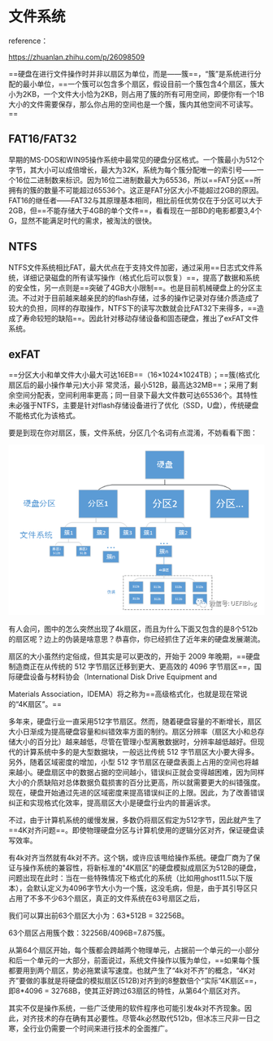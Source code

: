 # 文件系统

reference：

https://zhuanlan.zhihu.com/p/26098509

==硬盘在进行文件操作时并非以扇区为单位，而是——簇==，“簇”是系统进行分配的最小单位，==一个簇可以包含多个扇区，假设目前一个簇包含4个扇区，簇大小为2KB，一个文件大小恰为2KB，则占用了簇的所有可用空间，即便你有一个1B大小的文件需要保存，那么你占用的空间也是一个簇，簇内其他空间不可读写。==

## FAT16/FAT32

早期的MS-DOS和WIN95操作系统中最常见的硬盘分区格式。一个簇最小为512个字节，其大小可以成倍增长，最大为32K，系统为每个簇分配唯一的索引号——一个16位二进制数来标识。因为16位二进制数最大为65536，所以==FAT分区==所拥有的簇的数量不可能超过65536个。这正是FAT分区大小不能超过2GB的原因。FAT16的继任者——FAT32与其原理基本相同，相比前任优势仅在于分区可以大于2GB，但==不能存储大于4GB的单个文件==，看看现在一部BD的电影都要3,4个G，显然不能满足时代的需求，被淘汰的很快。

## NTFS

NTFS文件系统相比FAT，最大优点在于支持文件加密，通过采用==日志式文件系统，详细记录磁盘的所有读写操作（格式化后可以恢复）==，提高了数据和系统的安全性，另一点则是==突破了4GB大小限制==。也是目前机械硬盘上的分区主流。不过对于目前越来越亲民的的flash存储，过多的操作记录对存储介质造成了较大的负担，同样的存取操作，NTFS下的读写次数就会比FAT32下来得多，==造成了寿命较短的缺陷==。因此针对移动存储设备和固态硬盘，推出了exFAT文件系统。

## exFAT

==分区大小和单文件大小最大可达16EB==（16×1024×1024TB）；==簇(格式化扇区后的最小操作单元)大小非 常灵活，最小512B，最高达32MB==；采用了剩余空间分配表，空间利用率更高；同一目录下最大文件数可达65536个。其特性未必强于NTFS，主要是针对flash存储设备进行了优化（SSD，U盘），传统硬盘不能格式化为该格式。

要是到现在你对扇区，簇，文件系统，分区几个名词有点混淆，不妨看看下图：

<img src="..\..\imgs\_Hardware\v2-328652ba4b107448ba4703066fa10255_720w.png"/>

有人会问，图中的怎么突然出现了4k扇区，而且为什么下面又包含的是8个512b的扇区呢？边上的伪装是啥意思？恭喜你，你已经抓住了近年来的硬盘发展潮流。

扇区的大小虽然约定俗成，但其实是可以更改的，开始于 2009 年晚期，==硬盘制造商正在从传统的 512 字节扇区迁移到更大、更高效的 4096 字节扇区==，国际硬盘设备与材料协会（International Disk Drive Equipment and

Materials Association，IDEMA）将之称为==高级格式化，也就是现在常说的“4K扇区”。==

多年来，硬盘行业一直采用512字节扇区。然而，随着硬盘容量的不断增长，扇区大小日渐成为提高硬盘容量和纠错效率方面的制约。扇区分辨率（扇区大小和总存储大小的百分比）越来越低，尽管在管理小型离散数据时，分辨率越低越好。但现代的计算系统中多的是大型数据块，一般远比传统 512 字节扇区大小要大得多。另外，随着区域密度的增加，小型 512 字节扇区在硬盘表面上占用的空间也将越来越小。硬盘扇区中的数据占据的空间越小，错误纠正就会变得越困难，因为同样大小的介质缺陷对总体数据负载损害的百分比更高，所以就需要更大的纠错强度。现在，硬盘开始通过先进的区域密度来提高错误纠正的上限。因此，为了改善错误纠正和实现格式化效率，提高扇区大小是硬盘行业内的普遍诉求。

不过，由于计算机系统的缓慢发展，多数仍将扇区假定为512字节，因此就产生了==4K对齐问题==。即使物理硬盘分区与计算机使用的逻辑分区对齐，保证硬盘读写效率。

有4k对齐当然就有4k对不齐。这个锅，或许应该甩给操作系统。硬盘厂商为了保证与操作系统的兼容性，将新标准的"4K扇区"的硬盘模拟成扇区为512B的硬盘，问题出现在此时：当在一些特殊情况下格式化的系统（比如用ghost11.5以下版本），会默认定义为4096字节大小为一个簇，这没毛病，但是，由于其引导区只占用了不多不少63个扇区，真正的文件系统在63号扇区之后，

我们可以算出前63个扇区大小为：63*512B = 32256B。

63个扇区占用簇个数：32256B/4096B=7.875簇。

从第64个扇区开始，每个簇都会跨越两个物理单元，占据前一个单元的一小部分和后一个单元的一大部分，前面说过，系统文件操作以簇为单位，==如果每个簇都要用到两个扇区，势必拖累读写速度。也就产生了“4k对不齐”的概念，“4K对齐”要做的事就是将硬盘的模拟扇区(512B)对齐到的8整数倍个“实际”4K扇区==，即8*4096 = 32768B，使其正好跨过63扇区的特性，从第64个扇区对齐。

其实不仅是操作系统，一些广泛使用的软件程序也可能引发4k对不齐现象。因此，对齐技术的存在确有其必要性。尽管4k必然取代512b，但冰冻三尺非一日之寒，全行业仍需要一个时间来进行技术的全面推广。

